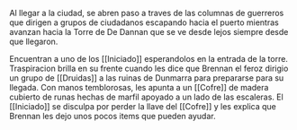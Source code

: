Al llegar a la ciudad, se abren paso a traves de las columnas de guerreros que dirigen a grupos de ciudadanos escapando hacia el puerto mientras avanzan hacia la Torre de De Dannan que se ve desde lejos siempre desde que llegaron.

<Por ahi desde aca ven las piedras volando sobre la ciudad>

Encuentran a uno de los [[Iniciado]] esperandolos en la entrada de la torre. Traspiracion brilla en su frente cuando les dice que Brennan el feroz dirigio un grupo de [[Druidas]] a las ruinas de Dunmarra para prepararse para su llegada. Con manos temblorosas, les apunta a un [[Cofre]] de madera cubierto de runas hechas de marfil apoyado a un lado de las escaleras.
El [[Iniciado]] se disculpa por perder la llave del [[Cofre]] y les explica que Brennan les dejo unos pocos items que pueden ayudar.
